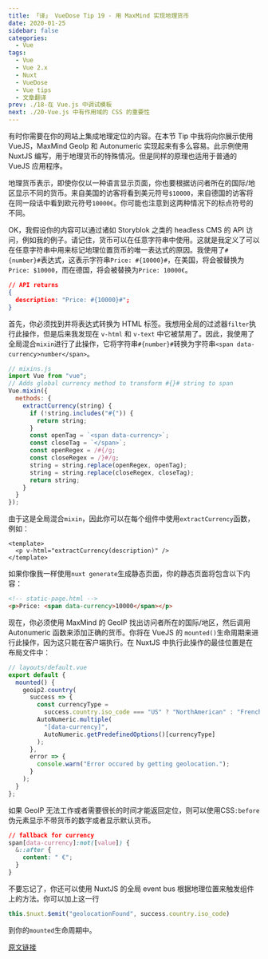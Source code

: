 ```yaml
---
title: 「译」 VueDose Tip 19 - 用 MaxMind 实现地理货币
date: 2020-01-25
sidebar: false
categories:
  - Vue
tags:
  - Vue
  - Vue 2.x
  - Nuxt
  - VueDose
  - Vue tips
  - 文章翻译
prev: ./18-在 Vue.js 中调试模板
next: ./20-Vue.js 中有作用域的 CSS 的重要性
---
```


有时你需要在你的网站上集成地理定位的内容。在本节 Tip 中我将向你展示使用 VueJS，MaxMind GeoIp 和 Autonumeric 实现起来有多么容易。此示例使用 NuxtJS 编写，用于地理货币的特殊情况。但是同样的原理也适用于普通的 VueJS 应用程序。

地理货币表示，即使你仅以一种语言显示页面，你也要根据访问者所在的国际/地区显示不同的货币。来自美国的访客将看到美元符号`$10000`，来自德国的访客将在同一段话中看到欧元符号`10000€`。你可能也注意到这两种情况下的标点符号的不同。

OK，我假设你的内容可以通过诸如 Storyblok 之类的 headless CMS 的 API 访问，例如我的例子。请记住，货币可以在任意字符串中使用。这就是我定义了可以在任意字符串中用来标记地理位置货币的唯一表达式的原因。我使用了`#{number}#`表达式，这表示字符串`Price: #{10000}#`，在美国，将会被替换为`Price: $10000`，而在德国，将会被替换为`Price: 10000€`。

```json
// API returns
{
  description: "Price: #{10000}#";
}
```

首先，你必须找到并将表达式转换为 HTML 标签。我想用全局的过滤器`filter`执行此操作，但是后来我发现在 `v-html` 和 `v-text` 中它被禁用了。因此，我使用了全局混合`mixin`进行了此操作，它将字符串`#{number}#`转换为字符串`<span data-currency>number</span>`。

```js
// mixins.js
import Vue from "vue";
// Adds global currency method to transform #{}# string to span
Vue.mixin({
  methods: {
    extractCurrency(string) {
      if (!string.includes("#{")) {
        return string;
      }
      const openTag = `<span data-currency>`;
      const closeTag = `</span>`;
      const openRegex = /#{/g;
      const closeRegex = /}#/g;
      string = string.replace(openRegex, openTag);
      string = string.replace(closeRegex, closeTag);
      return string;
    }
  }
});
```

由于这是全局混合`mixin`，因此你可以在每个组件中使用`extractCurrency`函数，例如：

```vue
<template>
  <p v-html="extractCurrency(description)" />
</template>
```

如果你像我一样使用`nuxt generate`生成静态页面，你的静态页面将包含以下内容：

```html
<!-- static-page.html -->
<p>Price: <span data-currency>10000</span></p>
```

现在，你必须使用 MaxMind 的 GeoIP 找出访问者所在的国际/地区，然后调用 Autonumeric 函数来添加正确的货币。你将在 VueJS 的 `mounted()`生命周期来进行此操作，因为这只能在客户端执行。在 NuxtJS 中执行此操作的最佳位置是在布局文件中：

```js
// layouts/default.vue
export default {
  mounted() {
    geoip2.country(
      success => {
        const currencyType =
          success.country.iso_code === "US" ? "NorthAmerican" : "French";
        AutoNumeric.multiple(
          "[data-currency]",
          AutoNumeric.getPredefinedOptions()[currencyType]
        );
      },
      error => {
        console.warn("Error occured by getting geolocation.");
      }
    );
  }
};
```

如果 GeoIP 无法工作或者需要很长的时间才能返回定位，则可以使用CSS`:before`伪元素显示不带货币的数字或者显示默认货币。

```css
// fallback for currency
span[data-currency]:not([value]) {
  &::after {
    content: " €";
  }
}
```

不要忘记了，你还可以使用 NuxtJS 的全局 event bus 根据地理位置来触发组件上的方法。你可以加上这一行

```js
this.$nuxt.$emit("geolocationFound", success.country.iso_code)
```

到你的`mounted`生命周期中。

[原文链接](https://vuedose.tips/tips/geolocated-currency-with-max-mind)
